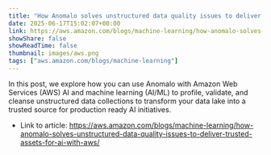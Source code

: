 ```yaml
---
title: "How Anomalo solves unstructured data quality issues to deliver trusted assets for AI with AWS"
date: 2025-06-17T15:02:07+00:00
link: https://aws.amazon.com/blogs/machine-learning/how-anomalo-solves-unstructured-data-quality-issues-to-deliver-trusted-assets-for-ai-with-aws/
showShare: false
showReadTime: false
thumbnail: images/aws.png
tags: ["aws.amazon.com/blogs/machine-learning"]
---
```

In this post, we explore how you can use Anomalo with Amazon Web Services (AWS) AI and machine learning (AI/ML) to profile, validate, and cleanse unstructured data collections to transform your data lake into a trusted source for production ready AI initiatives.

- Link to article: https://aws.amazon.com/blogs/machine-learning/how-anomalo-solves-unstructured-data-quality-issues-to-deliver-trusted-assets-for-ai-with-aws/